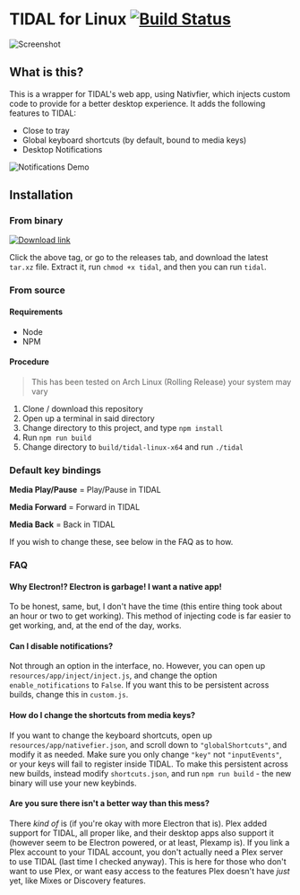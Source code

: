 # TIDAL for Linux [![Build Status](https://travis-ci.com/rippin93/tidal-desktop.svg?branch=master)](https://travis-ci.com/rippin93/tidal-desktop)

![Screenshot](https://i.imgur.com/jbOdW8a.png)

## What is this?

This is a wrapper for TIDAL's web app, using Nativfier, which injects custom code to provide for a better desktop experience. It adds the following features to TIDAL:

- Close to tray
- Global keyboard shortcuts (by default, bound to media keys)
- Desktop Notifications

![Notifications Demo](https://i.imgur.com/s3ruu5t.png)

## Installation

### From binary
[![Download link](https://img.shields.io/badge/Github-Download-blue.svg?style=for-the-badge&logo=github)](https://github.com/rippin93/tidal-desktop/releases/latest)

Click the above tag, or go to the releases tab, and download the latest `tar.xz` file. Extract it, run `chmod +x tidal`, and then you can run `tidal`.

### From source

#### Requirements

- Node
- NPM

#### Procedure

> This has been tested on Arch Linux (Rolling Release) your system may vary

1. Clone / download this repository
2. Open up a terminal in said directory
3. Change directory to this project, and type `npm install`
4. Run `npm run build`
5. Change directory to `build/tidal-linux-x64` and run `./tidal`

### Default key bindings

**Media Play/Pause** = Play/Pause in TIDAL

**Media Forward** = Forward in TIDAL

**Media Back** = Back in TIDAL

If you wish to change these, see below in the FAQ as to how.
### FAQ

#### Why Electron!? Electron is garbage! I want a native app!

To be honest, same, but, I don't have the time (this entire thing took about an hour or two to get working). This method of injecting code is far easier to get working, and, at the end of the day, works.

#### Can I disable notifications?

Not through an option in the interface, no. However, you can open up `resources/app/inject/inject.js`, and change the option `enable_notifications` to `False`. If you want this to be persistent across builds, change this in `custom.js`.

#### How do I change the shortcuts from media keys?

If you want to change the keyboard shortcuts, open up `resources/app/nativefier.json`, and scroll down to `"globalShortcuts"`, and modify it as needed. Make sure you only change `"key"` not `"inputEvents"`, or your keys will fail to register inside TIDAL. To make this persistent across new builds, instead modify `shortcuts.json`, and run `npm run build` - the new binary will use your new keybinds.

#### Are you sure there isn't a better way than this mess?

There *kind of* is (if you're okay with more Electron that is). Plex added support for TIDAL, all proper like, and their desktop apps also support it (however seem to be Electron powered, or at least, Plexamp is). If you link a Plex account to your TIDAL account, you don't actually need a Plex server to use TIDAL (last time I checked anyway). This is here for those who don't want to use Plex, or want easy access to the features Plex doesn't have *just* yet, like Mixes or Discovery features.
